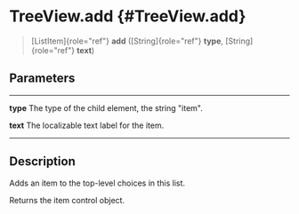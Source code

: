 TreeView.add {#TreeView.add}
============

> [ListItem]{role="ref"} **add** ([String]{role="ref"} **type**,
> [String]{role="ref"} **text**)

Parameters
----------

  ---------- ---------------------------------------------------
  **type**   The type of the child element, the string \"item\".

  **text**   The localizable text label for the item.
  ---------- ---------------------------------------------------

Description
-----------

Adds an item to the top-level choices in this list.

Returns the item control object.
